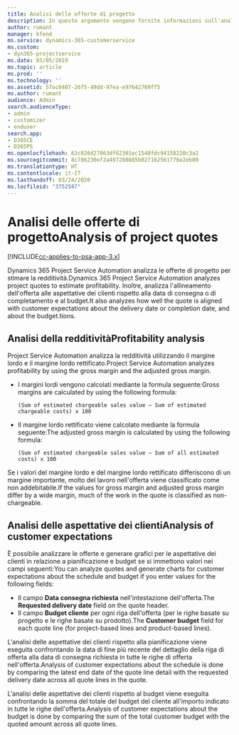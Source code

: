 ```yaml
---
title: Analisi delle offerte di progetto
description: In questo argomento vengono fornite informazioni sull'analisi delle offerte di progetto.
author: rumant
manager: kfend
ms.service: dynamics-365-customerservice
ms.custom:
- dyn365-projectservice
ms.date: 03/05/2019
ms.topic: article
ms.prod: ''
ms.technology: ''
ms.assetid: 57ac8407-26f5-49dd-97ea-e97642789ff5
ms.author: rumant
audience: Admin
search.audienceType:
- admin
- customizer
- enduser
search.app:
- D365CE
- D365PS
ms.openlocfilehash: 63c826d27863df62301ec1548fdc94158220c3a2
ms.sourcegitcommit: 8c786230ef2a497280885b827162561776e2eb00
ms.translationtype: HT
ms.contentlocale: it-IT
ms.lasthandoff: 03/24/2020
ms.locfileid: "3752587"
---
```

# <a name="analysis-of-project-quotes"></a><span data-ttu-id="41920-103">Analisi delle offerte di progetto</span><span class="sxs-lookup"><span data-stu-id="41920-103">Analysis of project quotes</span></span>

[!INCLUDE[cc-applies-to-psa-app-3.x](../includes/cc-applies-to-psa-app-3x.md)]

<span data-ttu-id="41920-104">Dynamics 365 Project Service Automation analizza le offerte di progetto per stimare la redditività.</span><span class="sxs-lookup"><span data-stu-id="41920-104">Dynamics 365 Project Service Automation analyzes project quotes to estimate profitability.</span></span> <span data-ttu-id="41920-105">Inoltre, analizza l'allineamento dell'offerta alle aspettative dei clienti rispetto alla data di consegna o di completamento e al budget.</span><span class="sxs-lookup"><span data-stu-id="41920-105">It also analyzes how well the quote is aligned with customer expectations about the delivery date or completion date, and about the budget.tions.</span></span>

## <a name="profitability-analysis"></a><span data-ttu-id="41920-106">Analisi della redditività</span><span class="sxs-lookup"><span data-stu-id="41920-106">Profitability analysis</span></span>

<span data-ttu-id="41920-107">Project Service Automation analizza la redditività utilizzando il margine lordo e il margine lordo rettificato.</span><span class="sxs-lookup"><span data-stu-id="41920-107">Project Service Automation analyzes profitability by using the gross margin and the adjusted gross margin.</span></span>

- <span data-ttu-id="41920-108">I margini lordi vengono calcolati mediante la formula seguente:</span><span class="sxs-lookup"><span data-stu-id="41920-108">Gross margins are calculated by using the following formula:</span></span>

  `
    (Sum of estimated chargeable sales value – Sum of estimated chargeable costs) x 100
  `
- <span data-ttu-id="41920-109">Il margine lordo rettificato viene calcolato mediante la formula seguente:</span><span class="sxs-lookup"><span data-stu-id="41920-109">The adjusted gross margin is calculated by using the following formula:</span></span>

  `
    (Sum of estimated chargeable sales value – Sum of all estimated costs) x 100
  `

<span data-ttu-id="41920-110">Se i valori del margine lordo e del margine lordo rettificato differiscono di un margine importante, molto del lavoro nell'offerta viene classificato come non addebitabile.</span><span class="sxs-lookup"><span data-stu-id="41920-110">If the values for gross margin and adjusted gross margin differ by a wide margin, much of the work in the quote is classified as non-chargeable.</span></span>

## <a name="analysis-of-customer-expectations"></a><span data-ttu-id="41920-111">Analisi delle aspettative dei clienti</span><span class="sxs-lookup"><span data-stu-id="41920-111">Analysis of customer expectations</span></span>

<span data-ttu-id="41920-112">È possibile analizzare le offerte e generare grafici per le aspettative dei clienti in relazione a pianificazione e budget se si immettono valori nei campi seguenti:</span><span class="sxs-lookup"><span data-stu-id="41920-112">You can analyze quotes and generate charts for customer expectations about the schedule and budget if you enter values for the following fields:</span></span>

- <span data-ttu-id="41920-113">Il campo **Data consegna richiesta** nell'intestazione dell'offerta.</span><span class="sxs-lookup"><span data-stu-id="41920-113">The **Requested delivery date** field on the quote header.</span></span>
- <span data-ttu-id="41920-114">Il campo **Budget cliente** per ogni riga dell'offerta (per le righe basate su progetto e le righe basate su prodotto).</span><span class="sxs-lookup"><span data-stu-id="41920-114">The **Customer budget** field for each quote line (for project-based lines and product-based lines).</span></span>

<span data-ttu-id="41920-115">L'analisi delle aspettative dei clienti rispetto alla pianificazione viene eseguita confrontando la data di fine più recente del dettaglio della riga di offerta alla data di consegna richiesta in tutte le righe di offerta nell'offerta.</span><span class="sxs-lookup"><span data-stu-id="41920-115">Analysis of customer expectations about the schedule is done by comparing the latest end date of the quote line detail with the requested delivery date across all quote lines in the quote.</span></span>

<span data-ttu-id="41920-116">L'analisi delle aspettative dei clienti rispetto al budget viene eseguita confrontando la somma del totale del budget del cliente all'importo indicato in tutte le righe dell'offerta.</span><span class="sxs-lookup"><span data-stu-id="41920-116">Analysis of customer expectations about the budget is done by comparing the sum of the total customer budget with the quoted amount across all quote lines.</span></span>
